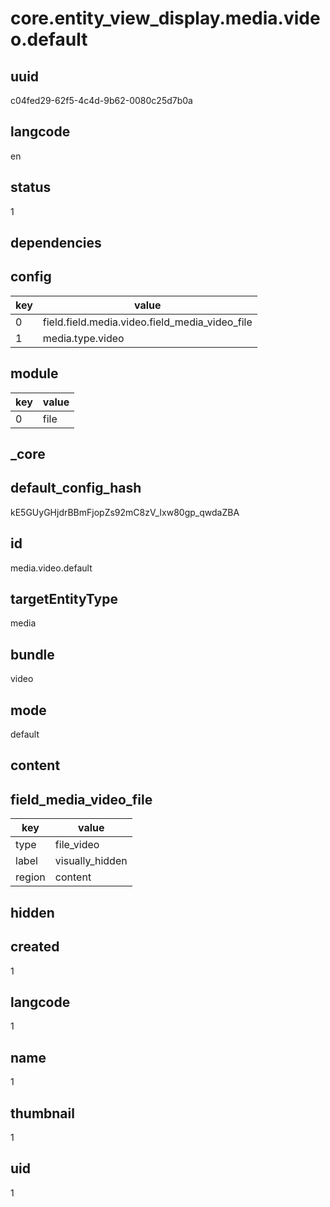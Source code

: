 # core.entity_view_display.media.video.default

## uuid
c04fed29-62f5-4c4d-9b62-0080c25d7b0a

## langcode
en

## status
1

## dependencies

## config
|key|value|
|-|-|
|0|field.field.media.video.field_media_video_file|
|1|media.type.video|


## module
|key|value|
|-|-|
|0|file|


## _core

## default_config_hash
kE5GUyGHjdrBBmFjopZs92mC8zV_Ixw80gp_qwdaZBA

## id
media.video.default

## targetEntityType
media

## bundle
video

## mode
default

## content

## field_media_video_file
|key|value|
|-|-|
|type|file_video|
|label|visually_hidden|
|region|content|


## hidden

## created
1

## langcode
1

## name
1

## thumbnail
1

## uid
1
